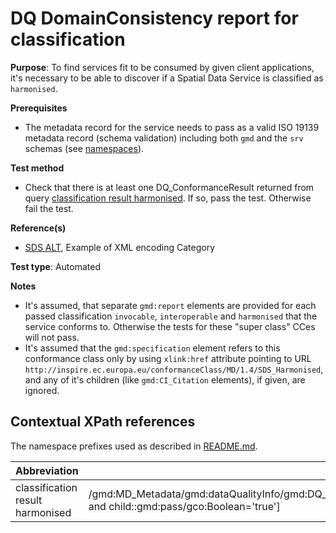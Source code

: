 # DQ DomainConsistency report for classification

**Purpose**: To find services fit to be consumed by given client applications, it's necessary to be able to
discover if a Spatial Data Service is classified as ```harmonised```.

**Prerequisites**

* The metadata record for the service needs to pass as a valid ISO 19139 metadata record (schema validation) including both ```gmd``` and the ```srv``` schemas (see [namespaces](README.md#namespaces)).

**Test method**

* Check that there is at least one DQ_ConformanceResult returned from query [classification result harmonised](#result_harmonised). If so, pass the test. Otherwise fail the test.

**Reference(s)**

* [SDS ALT](README.md#ref_SDS_ALT), Example of XML encoding Category

**Test type**: Automated

**Notes**

* It's assumed, that separate ```gmd:report``` elements are provided for each passed classification ```invocable```, ```interoperable``` and ```harmonised``` that the service conforms to. Otherwise the tests for these "super class" CCes will not pass.
* It's assumed that the ```gmd:specification``` element refers to this conformance class only by using ```xlink:href``` attribute pointing to URL ```http://inspire.ec.europa.eu/conformanceClass/MD/1.4/SDS_Harmonised```, and any of it's children (like ```gmd:CI_Citation``` elements), if given, are ignored.

## Contextual XPath references

The namespace prefixes used as described in [README.md](README.md#namespaces).

Abbreviation                                               |  XPath expression
---------------------------------------------------------- | -------------------------------------------------------------------------
classification result harmonised <a name="result_harmonised"></a> | /gmd:MD_Metadata/gmd:dataQualityInfo/gmd:DQ_DataQuality/gmd:report/gmd:DQ_DomainConsistency/gmd:result/gmd:DQ_ConformanceResult[child::gmd:specification/@xlink:href='http://inspire.ec.europa.eu/conformanceClass/MD/1.4/SDS_Harmonised' and child::gmd:pass/gco:Boolean='true']
